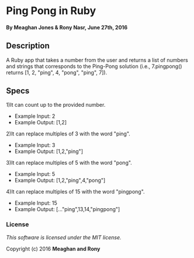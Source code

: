 # Ping Pong in Ruby 

#### By Meaghan Jones & Rony Nasr, June 27th, 2016

## Description
A Ruby app that takes a number from the user and returns a list of numbers and strings that corresponds to the Ping-Pong solution (i.e., 7.pingpong() returns [1, 2, "ping", 4, "pong", "ping", 7]).

## Specs
1)It can count up to the provided number.
* Example Input: 2
* Example Output: [1,2]


2)It can replace multiples of 3 with the word "ping".
* Example Input: 3
* Example Output: [1,2,"ping"]


3)It can replace multiples of 5 with the word "pong".
* Example Input: 5
* Example Output: [1,2,"ping",4,"pong"]


4)It can replace multiples of 15 with the word "pingpong".
* Example Input: 15
* Example Output: [..."ping",13,14,"pingpong"]

### License

*This software is licensed under the MIT license.*

Copyright (c) 2016 **Meaghan and Rony**
